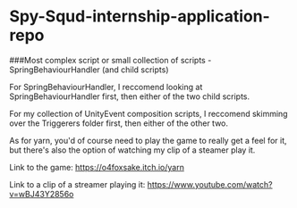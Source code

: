 # Spy-Squd-internship-application-repo

###Most complex script or small collection of scripts - SpringBehaviourHandler (and child scripts)

For SpringBehaviourHandler, I reccomend looking at SpringBehaviourHandler first, then either of the two child scripts.

For my collection of UnityEvent composition scripts, I reccomend skimming over the Triggerers folder first, then either of the other two.

As for yarn, you'd of course need to play the game to really get a feel for it, but there's also the option of watching my clip of a steamer play it.

Link to the game: https://o4foxsake.itch.io/yarn

Link to a clip of a streamer playing it: https://www.youtube.com/watch?v=wBJ43Y2856o